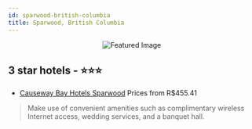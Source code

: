 ```yaml
---
id: sparwood-british-columbia
title: Sparwood, British Columbia
---
```


<center><img src="https://i.travelapi.com/hotels/2000000/1960000/1954700/1954635/97ae5770_z.jpg" alt="Featured Image" /></center>


##  3 star hotels - ⭐️⭐️⭐️

-    [Causeway Bay Hotels Sparwood](https://us.hurb.com/hotels/sparwood/causeway-bay-hotels-sparwood-JNP-JP760497?cmp=18055) Prices from R$455.41
   > Make use of convenient amenities such as complimentary wireless Internet access, wedding services, and a banquet hall.
